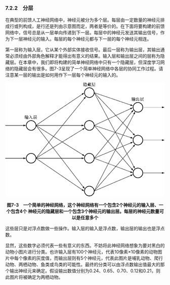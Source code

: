 ### 7.2.2　分层

在典型的前馈人工神经网络中，神经元被分为多个层。每层由一定数量的神经元排成行或列构成，是行还是列由示意图而定，两者是等价的。在下面将要构建的前馈网络中，信号总是从一层单向传递到下一层。每层中的神经元发送其输出信号，作为下一层神经元的输入。每层的每个神经元都与下一层的每个神经元相连。

第一层称为输入层，它从某个外部实体接收信号。最后一层称为输出层，其输出通常必须经由外部角色解释才能得出有意义的结果。输入层和输出层之间的层称为隐藏层。在本章中，我们即将构建的简单神经网络中只有一个隐藏层，但深度学习网络的隐藏层会有很多。图7-3呈现了一个简单神经网络中各层的协同工作过程。请注意某一层的输出是如何用作下一层每个神经元的输入的。

![41.png](../images/41.png)
<center class="my_markdown"><b class="my_markdown">图7-3　一个简单的神经网络，这个神经网络有一个包含2个神经元的输入层、一个包含4个
 神经元的隐藏层和一个包含3个神经元的输出层。每层的神经元数量可以是任意多个</b></center>

这些层只是对浮点数做一些操作。输入层的输入是浮点数，输出层的输出也是浮点数。

显然，这些数字必须代表一些有意义的东西。不妨将此神经网络想象为要对黑白的动物小图片进行分类。也许输入层有100个神经元，代表10像素×10像素的动物图片中每个像素的灰度值，而输出层则有5个神经元，代表此图片是哺乳动物、爬行动物、两栖动物、鱼类或鸟类的可能性。最终的分类可以由浮点数输出值最大的那个输出神经元来确定。假设输出数值分别为0.24、0.65、0.70、0.12和0.21，则此图片将被确定为两栖动物。

